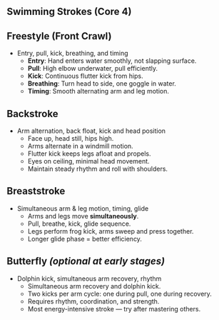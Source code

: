 ## Swimming Strokes (Core 4)

## **Freestyle (Front Crawl)**

- Entry, pull, kick, breathing, and timing
    - **Entry**: Hand enters water smoothly, not slapping surface.
    - **Pull**: High elbow underwater, pull efficiently.
    - **Kick**: Continuous flutter kick from hips.
    - **Breathing**: Turn head to side, one goggle in water.
    - **Timing**: Smooth alternating arm and leg motion.

## **Backstroke**

- Arm alternation, back float, kick and head position
    - Face up, head still, hips high.
    - Arms alternate in a windmill motion.
    - Flutter kick keeps legs afloat and propels.
    - Eyes on ceiling, minimal head movement.
    - Maintain steady rhythm and roll with shoulders.

## **Breaststroke**

- Simultaneous arm & leg motion, timing, glide
    - Arms and legs move **simultaneously**.
    - Pull, breathe, kick, glide sequence.
    - Legs perform frog kick, arms sweep and press together.
    - Longer glide phase = better efficiency.

## **Butterfly** *(optional at early stages)*

- Dolphin kick, simultaneous arm recovery, rhythm
    - Simultaneous arm recovery and dolphin kick.
    - Two kicks per arm cycle: one during pull, one during recovery.
    - Requires rhythm, coordination, and strength.
    - Most energy-intensive stroke — try after mastering others.